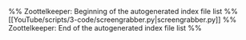 %% Zoottelkeeper: Beginning of the autogenerated index file list  %%
 [[YouTube/scripts/3-code/screengrabber.py|screengrabber.py]]
%% Zoottelkeeper: End of the autogenerated index file list  %%
